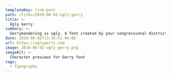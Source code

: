 ```yaml
---
templateKey: link-post
path: /links/2019-08-02-ugly-gerry
title: >-
  Ugly Gerry
summary: >-
  Gerrymandering is ugly. A font created by your congressional districts.
date: 2019-08-02T13:36:51-04:00
url: https://uglygerry.com
image: 2019-08-02-ugly-gerry.png
imageAlt: >-
  Character previews for Gerry font
tags:
  - Typography
---
```

